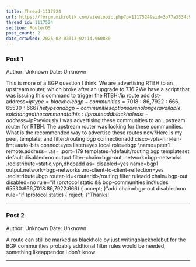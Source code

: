 ```yaml
---
title: Thread-1117524
url: https://forum.mikrotik.com/viewtopic.php?p=1117524&sid=3b77a3334c914448dbbc02bfdff4c3aa#p1117524
thread_id: 1117524
section: RouterOS
post_count: 2
date_crawled: 2025-02-03T13:02:14.960880
---
```


### Post 1
Author: Unknown
Date: Unknown

This is more of a BGP question I think.  We are advertising RTBH to an upstream router, which broke after an upgrade to 7.16.2We have a script that was issuing this command to trigger the RTBH:/ip route add dst-address=$ip type=blackhole bgp-communities=7018:86,7922:666,65530:666The type and bgp-communities options are no longer available, so I changed the command to this:/ip route add blackhole dst-address=$ipPreviously I was advertising these communities to an upstream router for RTBH.  The upstream router was looking for these communities.  What is the recommended way to advertise these routes now?Here is my peer, template, and filter:/routing bgp connectionadd cisco-vpls-nlri-len-fmt=auto-bits connect=yes listen=yes local.role=ebgp \name=peer1 remote.address=<remote address> .as=<asn> .port=179 templates=\default/routing bgp templateset default disabled=no output.filter-chain=bgp-out .network=bgp-networks \.redistribute=static,vpn,dhcpadd as=<asn> disabled=yes name=bgp1 output.network=bgp-networks \.no-client-to-client-reflection=yes .redistribute=bgp router-id=\<routerid>/routing filter ruleadd chain=bgp-out disabled=no rule="if (protocol static && bgp-communities inc\ludes 65530:666,7018:86,7922:666) { accept; }"add chain=bgp-out disabled=no rule="if (protocol static) { reject; }"Thanks!

---
### Post 2
Author: Unknown
Date: Unknown

A route can still be marked as blackhole by just writingblackholebut for the BGP communities probably addtional filter rules would be needed, something likeappendor I don't know

---

